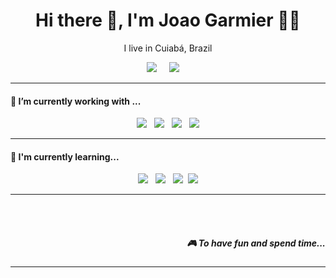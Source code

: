 <!--
**Vowkaz/Vowkaz** is a ✨ _special_ ✨ repository because its `README.md` (this file) appears on your GitHub profile.

Here are some ideas to get you started:

- 🔭 I’m currently working on ...
- 🌱 I’m currently learning ...
- 👯 I’m looking to collaborate on ...
- 🤔 I’m looking for help with ...
- 💬 Ask me about ...
- 📫 How to reach me: ...
- 😄 Pronouns: ...
- ⚡ Fun fact: ...
-->

<h1 align='center'> Hi there 👋, I'm Joao Garmier 👩‍💻 </h1>
<p align='center'>
  I live in Cuiabá, Brazil<b></b> 
</p>
<p align='center'>
  <a href="https://www.linkedin.com/in/joao-lucas-garmier/"><img src="https://img.shields.io/badge/linkedin-20232A?&style=for-the-badge&logo=linkedin&logoColor=blue" /></a>&nbsp;&nbsp;&nbsp;&nbsp;
  <a href="mailto:jlucasgarmier@gmail.com?subject=Olá%20joão"><img src="https://img.shields.io/badge/gmail-20232A?&style=for-the-badge&logo=gmail&logoColor=red" /></a>&nbsp;&nbsp;&nbsp;&nbsp;
</p>
<hr>
<h4>🔭  I’m currently working with ...</h4>
<p align='center'>
  <img src="https://img.shields.io/badge/CSS3-20232A?&style=for-the-badge&logo=css3&logoColor=blue" />&nbsp;&nbsp;&nbsp;<img src="https://img.shields.io/badge/JavaScript-20232A?style=for-the-badge&logo=javascript&logoColor=yellow"/>&nbsp;&nbsp;&nbsp;<img src="https://img.shields.io/badge/laravel-20232A?&style=for-the-badge&logo=laravel&logoColor=red"/>&nbsp;&nbsp;&nbsp;<img src="https://img.shields.io/badge/PHP-20232A?style=for-the-badge&logo=php&logoColor=purple"/>
</p>
<hr>
<h4>🌱  I'm currently learning...</h4>
<p align='center'>
  <img src="https://img.shields.io/badge/next.js-20232A?style=for-the-badge&logo=next.js&logoColor=white" />&nbsp;&nbsp;&nbsp;<img src="https://img.shields.io/badge/node.js-20232A?&style=for-the-badge&logo=node.js&logoColor=green" />&nbsp;&nbsp;&nbsp;<img src="https://img.shields.io/badge/vue.js-20232A?&style=for-the-badge&logo=vue.js&logoColor=green"/>&nbsp;&nbsp;<img src="https://img.shields.io/badge/React-20232A?style=for-the-badge&logo=react&logoColor=61DAFB" />
</p>
<hr>
<br>
<br>
  <h5 align="right">🎮 To have fun and spend time...</h5>
<hr>
